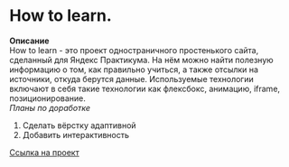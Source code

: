 # How to learn.  
**Описание**  
How to learn - это проект одностраничного простенького сайта, сделанный для Яндекс Практикума. На нём можно найти полезную информацию о том, как правильно учиться, а также отсылки на источники, откуда берутся данные.
Используемые технологии включают в себя такие технологии как флексбокс, анимацию, iframe, позиционирование.  
*Планы по доработке*  
1. Сделать вёрстку адаптивной
2. Добавить интерактивность

[Ссылка на проект](https://marina-seamore.github.io/how-to-learn/)
